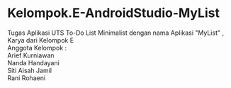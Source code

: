 # Kelompok.E-AndroidStudio-MyList
Tugas Aplikasi UTS To-Do List Minimalist dengan nama Aplikasi "MyList" , Karya dari Kelompok E  
Anggota Kelompok :      
Arief Kurniawan     
Nanda Handayani     
Siti Aisah Jamil     
Rani Rohaeni
